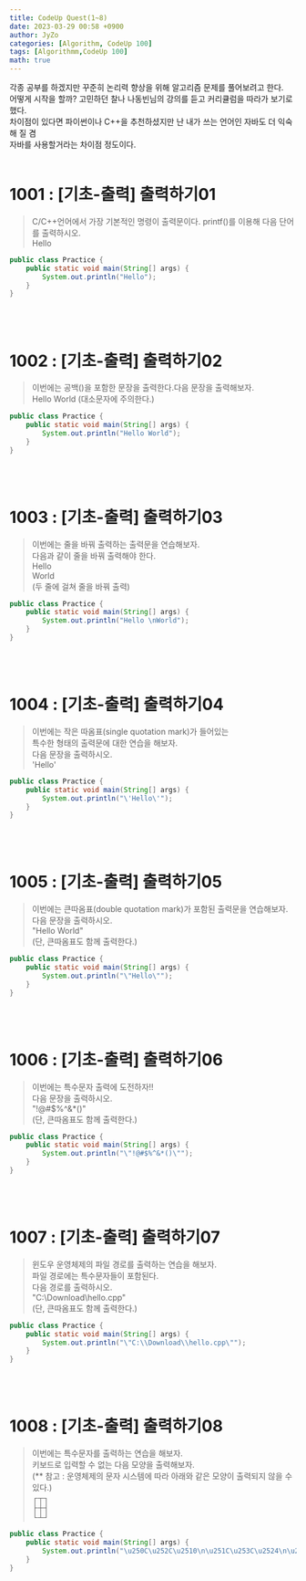 ```yaml
---
title: CodeUp Quest(1~8)
date: 2023-03-29 00:58 +0900
author: JyZo
categories: [Algorithm, CodeUp 100]
tags: [Algorithmm,CodeUp 100]
math: true
---
```



각종 공부를 하겠지만 꾸준히 논리력 향상을 위해 알고리즘 문제를 풀어보려고 한다.  
어떻게 시작을 할까? 고민하던 찰나 나동빈님의 강의를 듣고 커리큘럼을 따라가 보기로 했다.  
차이점이 있다면 파이썬이나 C++을 추천하셨지만 난 내가 쓰는 언어인 자바도 더 익숙해 질 겸  
자바를 사용할거라는 차이점 정도이다.
<br/>
<br/>

# 1001 : [기초-출력] 출력하기01
>C/C++언어에서 가장 기본적인 명령이 출력문이다.
>printf()를 이용해 다음 단어를 출력하시오.  
>Hello

```java
public class Practice {
    public static void main(String[] args) {
        System.out.println("Hello");
    }
}
```
<br/>
<br/>

# 1002 : [기초-출력] 출력하기02
>이번에는 공백()을 포함한 문장을 출력한다.다음 문장을 출력해보자.  
>Hello World
(대소문자에 주의한다.)
```java
public class Practice {
    public static void main(String[] args) {
        System.out.println("Hello World");
    }
}
```
<br/>
<br/>

# 1003 : [기초-출력] 출력하기03
>이번에는 줄을 바꿔 출력하는 출력문을 연습해보자.  
>다음과 같이 줄을 바꿔 출력해야 한다.  
>Hello  
>World  
>(두 줄에 걸쳐 줄을 바꿔 출력)
```java
public class Practice {
    public static void main(String[] args) {
        System.out.println("Hello \nWorld");
    }
}
```
<br/>
<br/>

# 1004 : [기초-출력] 출력하기04
>이번에는 작은 따옴표(single quotation mark)가 들어있는  
>특수한 형태의 출력문에 대한 연습을 해보자.  
>다음 문장을 출력하시오.  
>'Hello'
```java
public class Practice {
    public static void main(String[] args) {
        System.out.println("\'Hello\'");
    }
}
```
<br/>
<br/>

# 1005 : [기초-출력] 출력하기05
>이번에는 큰따옴표(double quotation mark)가 포함된 출력문을 연습해보자.  
>다음 문장을 출력하시오.  
>"Hello World"  
>(단, 큰따옴표도 함께 출력한다.)
```java
public class Practice {
    public static void main(String[] args) {
        System.out.println("\"Hello\"");
    }
}
```
<br/>
<br/>

# 1006 : [기초-출력] 출력하기06
>이번에는 특수문자 출력에 도전하자!!  
>다음 문장을 출력하시오.  
>"!@#$%^&*()"  
>(단, 큰따옴표도 함께 출력한다.)  
```java
public class Practice {
    public static void main(String[] args) {
        System.out.println("\"!@#$%^&*()\"");
    }
}
```
<br/>
<br/>

# 1007 : [기초-출력] 출력하기07
>윈도우 운영체제의 파일 경로를 출력하는 연습을 해보자.  
>파일 경로에는 특수문자들이 포함된다.  
>다음 경로를 출력하시오.  
>"C:\Download\hello.cpp"  
>(단, 큰따옴표도 함께 출력한다.)
```java
public class Practice {
    public static void main(String[] args) {
        System.out.println("\"C:\\Download\\hello.cpp\"");
    }
}
```
<br/>
<br/>

# 1008 : [기초-출력] 출력하기08
>이번에는 특수문자를 출력하는 연습을 해보자.  
>키보드로 입력할 수 없는 다음 모양을 출력해보자.  
>(** 참고 : 운영체제의 문자 시스템에 따라 아래와 같은 모양이 출력되지 않을 수 있다.)  
>┌┬┐  
>├┼┤  
>└┴┘  
```java
public class Practice {
    public static void main(String[] args) {
        System.out.println("\u250C\u252C\u2510\n\u251C\u253C\u2524\n\u2514\u2534\u2518\n");
    }
}
```
<br/>
<br/>
